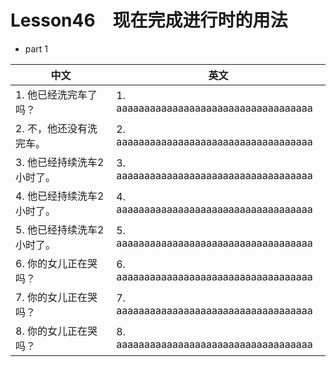 
# Lesson46　现在完成进行时的用法

- part 1

| 中文                       | 英文                                   |
| -------------------------- | -------------------------------------- |
| 1. 他已经洗完车了吗？      | 1. aaaaaaaaaaaaaaaaaaaaaaaaaaaaaaaaaaa |
| 2. 不，他还没有洗完车。    | 2. aaaaaaaaaaaaaaaaaaaaaaaaaaaaaaaaaaa |
| 3. 他已经持续洗车2小时了。 | 3. aaaaaaaaaaaaaaaaaaaaaaaaaaaaaaaaaaa |
| 4. 他已经持续洗车2小时了。 | 4. aaaaaaaaaaaaaaaaaaaaaaaaaaaaaaaaaaa |
| 5. 他已经持续洗车2小时了。 | 5. aaaaaaaaaaaaaaaaaaaaaaaaaaaaaaaaaaa |
| 6. 你的女儿正在哭吗？      | 6. aaaaaaaaaaaaaaaaaaaaaaaaaaaaaaaaaaa |
| 7. 你的女儿正在哭吗？      | 7. aaaaaaaaaaaaaaaaaaaaaaaaaaaaaaaaaaa |
| 8. 你的女儿正在哭吗？      | 8. aaaaaaaaaaaaaaaaaaaaaaaaaaaaaaaaaaa |
